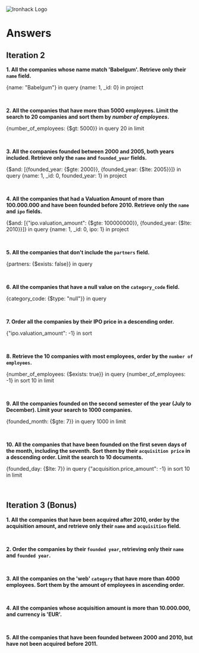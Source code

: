 ![Ironhack Logo](https://i.imgur.com/1QgrNNw.png)

# Answers

## Iteration 2

**1. All the companies whose name match 'Babelgum'. Retrieve only their `name` field.**

{name: "Babelgum"} in query
{name: 1, _id: 0} in project

<br>

**2. All the companies that have more than 5000 employees. Limit the search to 20 companies and sort them by *number of employees*.**

{number_of_employees: {$gt: 5000}} in query
20 in limit

<br>

**3. All the companies founded between 2000 and 2005, both years included. Retrieve only the `name` and `founded_year` fields.**

{$and: [{founded_year: {$gte: 2000}}, {founded_year: {$lte: 2005}}]} in query
{name: 1, _id: 0, founded_year: 1} in project

<br>

**4. All the companies that had a Valuation Amount of more than 100.000.000 and have been founded before 2010. Retrieve only the `name` and `ipo` fields.**

{$and: [{"ipo.valuation_amount": {$gte: 100000000}}, {founded_year: {$lte: 2010}}]} in query
{name: 1, _id: 0, ipo: 1} in project

<br>

**5. All the companies that don't include the `partners` field.**

{partners: {$exists: false}} in query

<br>

**6. All the companies that have a null value on the `category_code` field.**

{category_code: {$type: "null"}} in query

<br>

**7. Order all the companies by their IPO price in a descending order.**

{"ipo.valuation_amount": -1} in sort

<br>

**8. Retrieve the 10 companies with most employees, order by the `number of employees`.**

{number_of_employees: {$exists: true}} in query
{number_of_employees: -1} in sort
10 in limit

<br>

**9. All the companies founded on the second semester of the year (July to December). Limit your search to 1000 companies.**

{founded_month: {$gte: 7}} in query
1000 in limit

<br>

**10. All the companies that have been founded on the first seven days of the month, including the seventh. Sort them by their `acquisition price` in a descending order. Limit the search to 10 documents.**

{founded_day: {$lte: 7}} in query
{"acquisition.price_amount": -1} in sort
10 in limit

<br>

## Iteration 3 (Bonus)

**1. All the companies that have been acquired after 2010, order by the acquisition amount, and retrieve only their `name` and `acquisition` field.**

<!-- Your Query Goes Here -->

<br>

**2. Order the companies by their `founded year`, retrieving only their `name` and `founded year`.**

<!-- Your Query Goes Here -->

<br>

**3. All the companies on the 'web' `category` that have more than 4000 employees. Sort them by the amount of employees in ascending order.**

<!-- Your Query Goes Here -->

<br>

**4. All the companies whose acquisition amount is more than 10.000.000, and currency is 'EUR'.**

<!-- Your Query Goes Here -->

<br>

**5. All the companies that have been founded between 2000 and 2010, but have not been acquired before 2011.**

<!-- Your Query Goes Here -->

<br>
